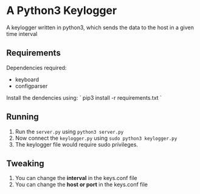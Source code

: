 # A Python3 Keylogger
A keylogger written in python3, which sends the data to the host
in a given time interval

## Requirements
Dependencies required:
   <ul>
   <li>keyboard</li>
   <li>configparser</li>
   </ul>
Install the dendencies using: ` pip3 install -r requirements.txt `

## Running
1. Run the `server.py` using `python3 server.py`
2. Now connect the `keylogger.py` using `sudo python3 keylogger.py`
3. The keylogger file would require sudo privileges.

## Tweaking
1. You can change the **interval** in the keys.conf file
2. You can change the **host or port** in the keys.conf file



